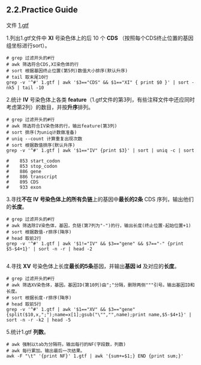 ## 2.2.Practice Guide

文件 [1.gtf](https://cloud.tsinghua.edu.cn/d/ad22768345664924b202/files/?p=%2FFiles%2FPART_I%2F2.linux%2F1.gtf.gz)

1.列出1.gtf文件中 **XI** 号染色体上的后 10 个 **CDS** （按照每个CDS终止位置的基因组坐标进行sort）。

```shell
# grep 过滤开头的#行
# awk 筛选符合CDS,XI染色体的行
# sort 根据基因终止位置(第5列)数值大小排序(默认升序)
# tail 取末尾10行
grep -v '^#' 1.gtf | awk '$3=="CDS" && $1=="XI" { print $0 }' | sort -nk5 | tail -10
```

2.统计 **IV** 号染色体上各类 **feature**（1.gtf文件的第3列，有些注释文件中还应同时考虑第2列）的数目，并按**升序**排列。

```shell
# grep 过滤开头的#行
# awk 筛选符合IV染色体的行，输出feature(第3列)
# sort 排序(为uniq计数做准备)
# uniq --count 计算重复出现次数
# sort 根据数值排序(默认升序)
grep -v '^#' 1.gtf | awk '$1=="IV" {print $3}' | sort | uniq -c | sort

#    853 start_codon
#    853 stop_codon
#    886 gene
#    886 transcript
#    895 CDS
#    933 exon
```

3.寻找**不在 IV **号染色体上的所有**负链**上的基因中**最长的2条** CDS 序列，输出他们的**长度**。

```shell
# grep 过滤开头的#行
# awk 筛选除IV染色体，基因，负链(第7列为"-")的行，输出长度(终止位置-起始位置+1)
# sort 根据数值-r排序(降序)
# head 取前2行
grep -v '^#' 1.gtf | awk '$1!="IV" && $3=="gene" && $7=="-" {print $5-$4+1}' | sort -n -r | head -2


```

4.寻找 **XV** 号染色体上长度**最长的5条**基因，并输出**基因 id** 及对应的**长度**。

```shell
# grep 过滤开头的#行
# awk 筛选XV染色体，基因。基因ID(第10列)由";"分隔，删除两侧"""引号。输出基因ID和长度。
# sort 根据长度-r排序(降序)
# head 取前5行
grep -v '^#' 1.gtf | awk '$1=="XV" && $3=="gene" {split($10,x,";");name=x[1];gsub("\"","",name);print name,$5-$4+1}' | sort -n -r -k2 | head -5
```

5.统计1.gtf **列数**。

```shell
# awk 强制以tab为分隔符。输出每行的NF(字段数，列数)
# awk 每行累加。输出最后一次结果。
awk -F "\t" '{print NF}' 1.gtf | awk '{sum+=$1;} END {print sum;}'
```
